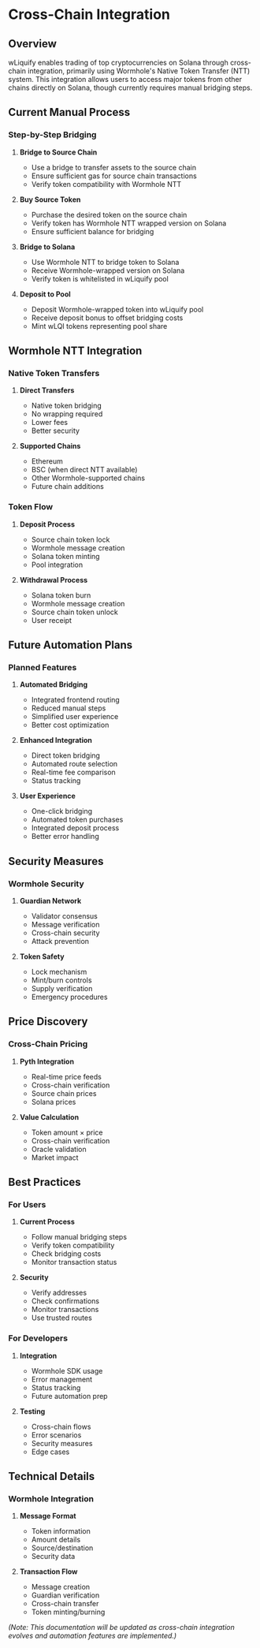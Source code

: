 # Cross-Chain Integration

## Overview

wLiquify enables trading of top cryptocurrencies on Solana through cross-chain integration, primarily using Wormhole's Native Token Transfer (NTT) system. This integration allows users to access major tokens from other chains directly on Solana, though currently requires manual bridging steps.

## Current Manual Process

### Step-by-Step Bridging
1. **Bridge to Source Chain**
   - Use a bridge to transfer assets to the source chain
   - Ensure sufficient gas for source chain transactions
   - Verify token compatibility with Wormhole NTT

2. **Buy Source Token**
   - Purchase the desired token on the source chain
   - Verify token has Wormhole NTT wrapped version on Solana
   - Ensure sufficient balance for bridging

3. **Bridge to Solana**
   - Use Wormhole NTT to bridge token to Solana
   - Receive Wormhole-wrapped version on Solana
   - Verify token is whitelisted in wLiquify pool

4. **Deposit to Pool**
   - Deposit Wormhole-wrapped token into wLiquify pool
   - Receive deposit bonus to offset bridging costs
   - Mint wLQI tokens representing pool share

## Wormhole NTT Integration

### Native Token Transfers
1. **Direct Transfers**
   - Native token bridging
   - No wrapping required
   - Lower fees
   - Better security

2. **Supported Chains**
   - Ethereum
   - BSC (when direct NTT available)
   - Other Wormhole-supported chains
   - Future chain additions

### Token Flow
1. **Deposit Process**
   - Source chain token lock
   - Wormhole message creation
   - Solana token minting
   - Pool integration

2. **Withdrawal Process**
   - Solana token burn
   - Wormhole message creation
   - Source chain token unlock
   - User receipt

## Future Automation Plans

### Planned Features
1. **Automated Bridging**
   - Integrated frontend routing
   - Reduced manual steps
   - Simplified user experience
   - Better cost optimization

2. **Enhanced Integration**
   - Direct token bridging
   - Automated route selection
   - Real-time fee comparison
   - Status tracking

3. **User Experience**
   - One-click bridging
   - Automated token purchases
   - Integrated deposit process
   - Better error handling

## Security Measures

### Wormhole Security
1. **Guardian Network**
   - Validator consensus
   - Message verification
   - Cross-chain security
   - Attack prevention

2. **Token Safety**
   - Lock mechanism
   - Mint/burn controls
   - Supply verification
   - Emergency procedures

## Price Discovery

### Cross-Chain Pricing
1. **Pyth Integration**
   - Real-time price feeds
   - Cross-chain verification
   - Source chain prices
   - Solana prices

2. **Value Calculation**
   - Token amount × price
   - Cross-chain verification
   - Oracle validation
   - Market impact

## Best Practices

### For Users
1. **Current Process**
   - Follow manual bridging steps
   - Verify token compatibility
   - Check bridging costs
   - Monitor transaction status

2. **Security**
   - Verify addresses
   - Check confirmations
   - Monitor transactions
   - Use trusted routes

### For Developers
1. **Integration**
   - Wormhole SDK usage
   - Error management
   - Status tracking
   - Future automation prep

2. **Testing**
   - Cross-chain flows
   - Error scenarios
   - Security measures
   - Edge cases

## Technical Details

### Wormhole Integration
1. **Message Format**
   - Token information
   - Amount details
   - Source/destination
   - Security data

2. **Transaction Flow**
   - Message creation
   - Guardian verification
   - Cross-chain transfer
   - Token minting/burning

*(Note: This documentation will be updated as cross-chain integration evolves and automation features are implemented.)* 